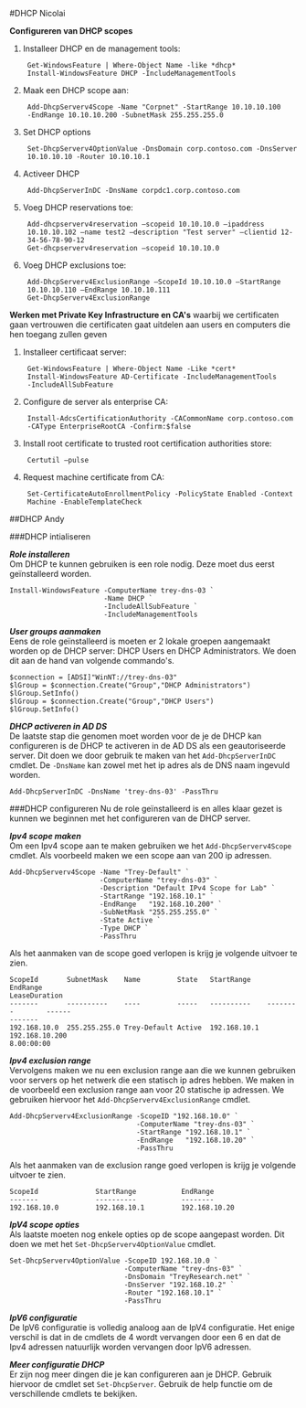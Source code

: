 #DHCP Nicolai

**Configureren van DHCP scopes**

1. Installeer DHCP en de management tools:

		Get-WindowsFeature | Where-Object Name -like *dhcp*
		Install-WindowsFeature DHCP -IncludeManagementTools

2. Maak een DHCP scope aan:

		Add-DhcpServerv4Scope -Name "Corpnet" -StartRange 10.10.10.100
		-EndRange 10.10.10.200 -SubnetMask 255.255.255.0


3. Set DHCP options

		Set-DhcpServerv4OptionValue -DnsDomain corp.contoso.com -DnsServer
		10.10.10.10 -Router 10.10.10.1


4. Activeer DHCP

		Add-DhcpServerInDC -DnsName corpdc1.corp.contoso.com

5. Voeg DHCP reservations toe:

	    Add-dhcpserverv4reservation –scopeid 10.10.10.0 –ipaddress
	    10.10.10.102 –name test2 –description "Test server" –clientid 12-
	    34-56-78-90-12
	    Get-dhcpserverv4reservation –scopeid 10.10.10.0

6. Voeg DHCP exclusions toe:

	    Add-DhcpServerv4ExclusionRange –ScopeId 10.10.10.0 –StartRange
		10.10.10.110 –EndRange 10.10.10.111
		Get-DhcpServerv4ExclusionRange

**Werken met Private Key Infrastructure en CA's** waarbij we certificaten gaan vertrouwen die certificaten gaat uitdelen aan users en computers die hen toegang zullen geven

1. Installeer certificaat server:

	    Get-WindowsFeature | Where-Object Name -Like *cert*
	    Install-WindowsFeature AD-Certificate -IncludeManagementTools
	    -IncludeAllSubFeature

2. Configure de server als enterprise CA:

	    Install-AdcsCertificationAuthority -CACommonName corp.contoso.com
	    -CAType EnterpriseRootCA -Confirm:$false

3. Install root certificate to trusted root certification authorities store:

   		Certutil –pulse

4. Request machine certificate from CA:

	    Set-CertificateAutoEnrollmentPolicy -PolicyState Enabled -Context
	    Machine -EnableTemplateCheck

##DHCP Andy

###DHCP intialiseren

***Role installeren***<br>
Om DHCP te kunnen gebruiken is een role nodig. Deze moet dus eerst geïnstalleerd worden.

``` 
Install-WindowsFeature -ComputerName trey-dns-03 `
                       -Name DHCP `
                       -IncludeAllSubFeature `
                       -IncludeManagementTools
```  

***User groups aanmaken***<br>
Eens de role geïnstalleerd is moeten er 2 lokale groepen aangemaakt worden op de DHCP server: DHCP Users en DHCP Administrators. We doen dit aan de hand van volgende commando's.

``` 
$connection = [ADSI]"WinNT://trey-dns-03"
$lGroup = $connection.Create("Group","DHCP Administrators")
$lGroup.SetInfo()
$lGroup = $connection.Create("Group","DHCP Users")
$lGroup.SetInfo()
``` 

***DHCP activeren in AD DS***<br>
De laatste stap die genomen moet worden voor de je de DHCP kan configureren is de DHCP te activeren in de AD DS als een geautoriseerde server. Dit doen we door gebruik te maken van het `Add-DhcpServerInDC` cmdlet. De `-DnsName` kan zowel met het ip adres als de DNS naam ingevuld worden.

``` 
Add-DhcpServerInDC -DnsName 'trey-dns-03' -PassThru
``` 

###DHCP configureren
Nu de role geïnstalleerd is en alles klaar gezet is kunnen we beginnen met het configureren van de DHCP server. 

***Ipv4 scope maken***<br>
Om een Ipv4 scope aan te maken gebruiken we het `Add-DhcpServerv4Scope` cmdlet.
Als voorbeeld maken we een scope aan van 200 ip adressen.

``` 
Add-DhcpServerv4Scope -Name "Trey-Default" `
                      -ComputerName "trey-dns-03" `
                      -Description "Default IPv4 Scope for Lab" `
                      -StartRange "192.168.10.1" `
                      -EndRange   "192.168.10.200" `
                      -SubNetMask "255.255.255.0" `
                      -State Active `
                      -Type DHCP `
                      -PassThru
``` 
Als het aanmaken van de scope goed verlopen is krijg je volgende uitvoer te zien.

``` 
ScopeId       SubnetMask    Name         State   StartRange    EndRange
LeaseDuration
-------       ----------    ----         -----   ----------    --------        ------
-------
192.168.10.0  255.255.255.0 Trey-Default Active  192.168.10.1  192.168.10.200
8.00:00:00
``` 
***Ipv4 exclusion range***<br>
Vervolgens maken we nu een exclusion range aan die we kunnen gebruiken voor servers op het netwerk die een statisch ip adres hebben. We maken in de voorbeeld een exclusion range aan voor 20 statische ip adressen. We gebruiken hiervoor het `Add-DhcpServerv4ExclusionRange` cmdlet.

``` 
Add-DhcpServerv4ExclusionRange -ScopeID "192.168.10.0" `
                               -ComputerName "trey-dns-03" `
                               -StartRange "192.168.10.1" `
                               -EndRange   "192.168.10.20" `
                               -PassThru
``` 
Als het aanmaken van de exclusion range goed verlopen is krijg je volgende uitvoer te zien.

```
ScopeId              StartRange           EndRange
-------              ----------           --------
192.168.10.0         192.168.10.1         192.168.10.20
```

***IpV4 scope opties***<br>
Als laatste moeten nog enkele opties op de scope aangepast worden. Dit doen we met het `Set-DhcpServerv4OptionValue` cmdlet.

``` 
Set-DhcpServerv4OptionValue -ScopeID 192.168.10.0 `
                            -ComputerName "trey-dns-03" `
                            -DnsDomain "TreyResearch.net" `
                            -DnsServer "192.168.10.2" `
                            -Router "192.168.10.1" `
                            -PassThru
``` 

***IpV6 configuratie***<br>
De IpV6 configuratie is volledig analoog aan de IpV4 configuratie. Het enige verschil is dat in de cmdlets de 4 wordt vervangen door een 6 en dat de Ipv4 adressen natuurlijk worden vervangen door IpV6 adressen.


***Meer configuratie DHCP***<br>
Er zijn nog meer dingen die je kan configureren aan je DHCP. Gebruik hiervoor de cmdlet set `Set-DhcpServer`. Gebruik de help functie om de verschillende cmdlets te bekijken.
